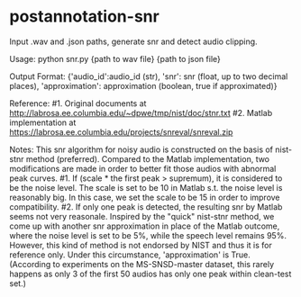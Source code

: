 # postannotation-snr
Input .wav and .json paths, generate snr and detect audio clipping.

Usage: python snr.py {path to wav file} {path to json file}

Output Format: {'audio_id':audio_id (str), 'snr': snr (float, up to two decimal places), 'approximation': approximation (boolean, true if approximated)}

Reference: #1. Original documents at http://labrosa.ee.columbia.edu/~dpwe/tmp/nist/doc/stnr.txt
#2. Matlab implementation at https://labrosa.ee.columbia.edu/projects/snreval/snreval.zip

Notes: This snr algorithm for noisy audio is constructed on the basis of nist-stnr method (preferred). Compared to the Matlab implementation, two modifications are made in order to better fit those audios with abnormal peak curves. #1. If (scale * the first peak > supremum), it is considered to be the noise level. The scale is set to be 10 in Matlab s.t. the noise level is reasonably big. In this case, we set the scale to be 15 in order to improve compatibility. #2. If only one peak is detected, the resulting snr by Matlab seems not very reasonale. Inspired by the "quick" nist-stnr method, we come up with another snr approximation in place of the Matlab outcome, where the noise level is set to be 5%, while the speech level remains 95%. However, this kind of method is not endorsed by NIST and thus it is for reference only. Under this circumstance, 'approximation' is True. (According to experiments on the MS-SNSD-master dataset, this rarely happens as only 3 of the first 50 audios has only one peak within clean-test set.)
